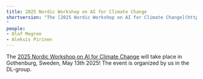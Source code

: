 ```yaml
---
title: 2025 Nordic Workshop on AI for Climate Change 
shortversion: "The [2025 Nordic Workshop on AI for Climate Change](https://climateainordics.com/events/2025-nordic-workshop) will take place in Gothenburg, Sweden, May 13th 2025! The event is organized by us in the DL-group.
"
people:
- Olof Mogren
- Aleksis Pirinen
---
```


The [2025 Nordic Workshop on AI for Climate Change](https://climateainordics.com/events/2025-nordic-workshop) will take place in Gothenburg, Sweden, May 13th 2025! The event is organized by us in the DL-group.
